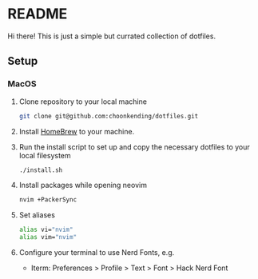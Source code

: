# README

Hi there! This is just a simple but currated collection of dotfiles.

## Setup

### MacOS

1. Clone repository to your local machine
    ```bash
    git clone git@github.com:choonkending/dotfiles.git
    ```
    
1. Install [HomeBrew](https://brew.sh/) to your machine.
1. Run the install script to set up and copy the necessary dotfiles to your local filesystem
    ```bash
    ./install.sh
    ```
1. Install packages while opening neovim
    ```bash
    nvim +PackerSync
1. Set aliases
    ```bash
    alias vi="nvim"
    alias vim="nvim"
    ```
1. Configure your terminal to use Nerd Fonts, e.g.
    - Iterm: Preferences > Profile > Text > Font > Hack Nerd Font
